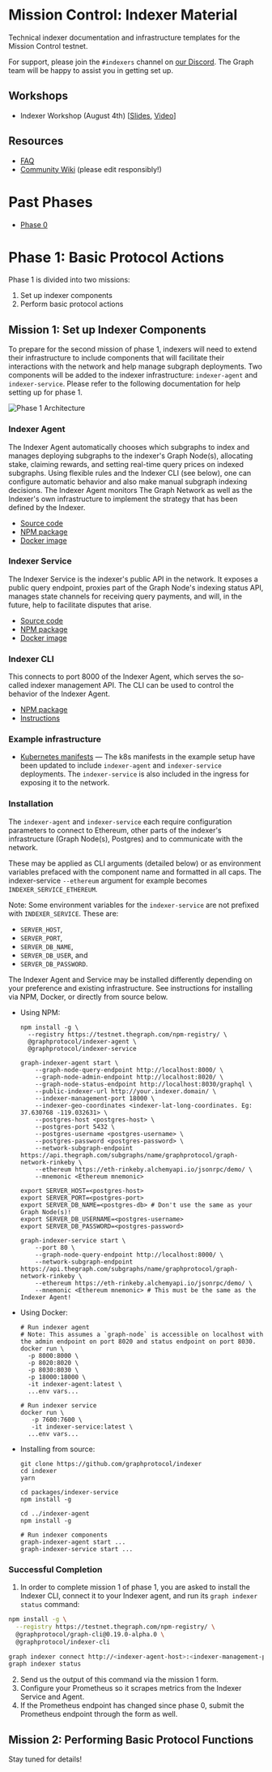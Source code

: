 # Mission Control: Indexer Material

Technical indexer documentation and infrastructure templates for the Mission Control testnet.

For support, please join the `#indexers` channel on [our
Discord](https://thegraph.com/discord). The Graph team will be happy to
assist you in getting set up.

## Workshops

- Indexer Workshop (August 4th) [[Slides](./files/indexer-workshop.pdf), [Video](https://www.youtube.com/watch?v=zRiJ_Q3EPH8)]

## Resources

- [FAQ](./faq.md)
- [Community Wiki](https://github.com/graphprotocol/mission-control-indexer/wiki) (please edit responsibly!)

# Past Phases

- [Phase 0](phases/phase0.md)

# Phase 1: Basic Protocol Actions

Phase 1 is divided into two missions:

1. Set up indexer components
2. Perform basic protocol actions

## Mission 1: Set up Indexer Components

To prepare for the second mission of phase 1, indexers will need to extend
their infrastructure to include components that will facilitate their
interactions with the network and help manage subgraph deployments. Two
components will be added to the indexer infrastructure: `indexer-agent` and
`indexer-service`. Please refer to the following documentation for help
setting up for phase 1.

![Phase 1 Architecture](files/phase1-architecture.png)

### Indexer Agent

The Indexer Agent automatically chooses which subgraphs to index and manages
deploying subgraphs to the indexer's Graph Node(s), allocating stake,
claiming rewards, and setting real-time query prices on indexed subgraphs.
Using flexible rules and the Indexer CLI (see below), one can
configure automatic behavior and also make manual subgraph indexing
decisions. The Indexer Agent monitors The Graph Network as well as the
Indexer's own infrastructure to implement the strategy that has been defined
by the Indexer.

- [Source code](https://github.com/graphprotocol/indexer/)
- [NPM package](https://testnet.thegraph.com/npm-registry/-/web/detail/@graphprotocol/indexer-agent)
- [Docker image](https://registry.hub.docker.com/graphprotocol/indexer-agent)

### Indexer Service

The Indexer Service is the indexer's public API in the network. It exposes a
public query endpoint, proxies part of the Graph Node's indexing status API,
manages state channels for receiving query payments, and will, in the future,
help to facilitate disputes that arise.

- [Source code](https://github.com/graphprotocol/indexer/)
- [NPM package](https://testnet.thegraph.com/npm-registry/-/web/detail/@graphprotocol/indexer-service)
- [Docker image](https://registry.hub.docker.com/graphprotocol/indexer-service)

### Indexer CLI

This connects to port 8000 of the Indexer Agent, which serves the so-called
indexer management API. The CLI can be used to control the behavior of the
Indexer Agent.

- [NPM package](https://testnet.thegraph.com/npm-registry/-/web/detail/@graphprotocol/indexer-cli)
- [Instructions](./guides/indexer-management.md)

### Example infrastructure

- [Kubernetes manifests](./k8s/) — The k8s manifests in the example
  setup have been updated to include `indexer-agent` and
  `indexer-service` deployments. The `indexer-service` is also included
  in the ingress for exposing it to the network.

### Installation

The `indexer-agent` and `indexer-service` each require configuration
parameters to connect to Ethereum, other parts of the indexer's
infrastructure (Graph Node(s), Postgres) and to communicate with the network.

These may be applied as CLI arguments (detailed below) or as environment
variables prefaced with the component name and formatted in all caps. The
indexer-service `--ethereum` argument for example becomes
`INDEXER_SERVICE_ETHEREUM`.

Note: Some environment variables for the `indexer-service` are not prefixed
with `INDEXER_SERVICE`. These are:

- `SERVER_HOST`,
- `SERVER_PORT`,
- `SERVER_DB_NAME`,
- `SERVER_DB_USER`, and
- `SERVER_DB_PASSWORD`.

The Indexer Agent and Service may be installed differently depending on your
preference and existing infrastructure. See instructions for installing via
NPM, Docker, or directly from source below.

- Using NPM:

  ```
  npm install -g \
    --registry https://testnet.thegraph.com/npm-registry/ \
    @graphprotocol/indexer-agent \
    @graphprotocol/indexer-service

  graph-indexer-agent start \
      --graph-node-query-endpoint http://localhost:8000/ \
      --graph-node-admin-endpoint http://localhost:8020/ \
      --graph-node-status-endpoint http://localhost:8030/graphql \
      --public-indexer-url http://your.indexer.domain/ \
      --indexer-management-port 18000 \
      --indexer-geo-coordinates <indexer-lat-long-coordinates. Eg: 37.630768 -119.032631> \
      --postgres-host <postgres-host> \
      --postgres-port 5432 \
      --postgres-username <postgres-username> \
      --postgres-password <postgres-password> \
      --network-subgraph-endpoint https://api.thegraph.com/subgraphs/name/graphprotocol/graph-network-rinkeby \
      --ethereum https://eth-rinkeby.alchemyapi.io/jsonrpc/demo/ \
      --mnemonic <Ethereum mnemonic>

  export SERVER_HOST=<postgres-host>
  export SERVER_PORT=<postgres-port>
  export SERVER_DB_NAME=<postgres-db> # Don't use the same as your Graph Node(s)!
  export SERVER_DB_USERNAME=<postgres-username>
  export SERVER_DB_PASSWORD=<postgres-password>

  graph-indexer-service start \
      --port 80 \
      --graph-node-query-endpoint http://localhost:8000/ \
      --network-subgraph-endpoint https://api.thegraph.com/subgraphs/name/graphprotocol/graph-network-rinkeby \
      --ethereum https://eth-rinkeby.alchemyapi.io/jsonrpc/demo/ \
      --mnemonic <Ethereum mnemonic> # This must be the same as the Indexer Agent!
  ```

- Using Docker:
  ```
  # Run indexer agent
  # Note: This assumes a `graph-node` is accessible on localhost with the admin endpoint on port 8020 and status endpoint on port 8030.
  docker run \
    -p 8000:8000 \
    -p 8020:8020 \
    -p 8030:8030 \
    -p 18000:18000 \
    -it indexer-agent:latest \
    ...env vars...

  # Run indexer service
  docker run \
     -p 7600:7600 \
     -it indexer-service:latest \
    ...env vars...
  ```
- Installing from source:

  ```
  git clone https://github.com/graphprotocol/indexer
  cd indexer
  yarn

  cd packages/indexer-service
  npm install -g

  cd ../indexer-agent
  npm install -g

  # Run indexer components
  graph-indexer-agent start ...
  graph-indexer-service start ...
  ```

### Successful Completion

1. In order to complete mission 1 of phase 1, you are asked to install the
   Indexer CLI, connect it to your Indexer agent, and run its `graph indexer status` command:

```sh
npm install -g \
  --registry https://testnet.thegraph.com/npm-registry/ \
  @graphprotocol/graph-cli@0.19.0-alpha.0 \
  @graphprotocol/indexer-cli

graph indexer connect http://<indexer-agent-host>:<indexer-management-port>/
graph indexer status
```

2. Send us the output of this command via the mission 1 form.
3. Configure your Prometheus so it scrapes metrics from the Indexer Service and Agent.
4. If the Prometheus endpoint has changed since phase 0, submit the
   Prometheus endpoint through the form as well.

## Mission 2: Performing Basic Protocol Functions

Stay tuned for details!
